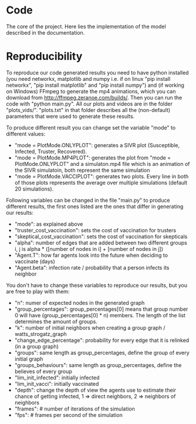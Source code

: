 # Code

The core of the project. Here lies the implementation of the model described in the documentation.

# Reproducibility

To reproduce our code generated results you need to have python installed (you need networkx, matplotlib and numpy i.e. if on linux "pip install networkx", "pip install matplotlib" and "pip install numpy") and (if working on Windows) FFmpeg to generate the mp4 animations, which you can download from http://ffmpeg.zeranoe.com/builds/. Then you can run the code with "python main.py". All our plots and videos are in the folder "plots_vids/". "plots.txt" in that folder describes all the (non-default) parameters that were used to generate these results.

To produce different result you can change set the variable "mode" to different values:
- "mode = PlotMode.ONLYPLOT": generates a SIVR plot (Susceptible, Infected, Truster, Recovered).
- "mode = PlotMode.MP4PLOT": generates the plot from "mode = PlotMode.ONLYPLOT" and a simulaton.mp4 file which is an animation of the SIVR simulatoin, both represent the same simulation
- "mode = PlotMode.VACCIPLOT": generates two plots. Every line in both of those plots represents the average over multiple simulations (default 20 simulations).

Following variables can be changed in the file "main.py" to produce different results, the first ones listed are the ones that differ in generating our results:
- "mode": as explained above
- "truster_cost_vaccination": sets the cost of vaccination for trusters
- "skeptical_cost_vaccination": sets the cost of vaccination for skepticals
- "alpha": number of edges that are added between two different groups i, j is alpha * ([number of nodes in i] + [number of nodes in j])
- "Agent.T": how far agents look into the future when deciding to vaccinate (days)
- "Agent.beta": infection rate / probability that a person infects its neighbor

You don't have to change these variables to reproduce our results, but you are free to play with them:
- "n": numer of expected nodes in the generated graph
- "group_percentages": group_percentages[0] means that group number 0 will have (group_percentages[0] * n) members. The length of the list determines the amount of groups.
- "k": number of initial neighbors when creating a group graph / watts_strogatz_graph
- "change_edge_percentage": probability for every edge that it is relinked (in a group graph)
- "groups": same length as group_percentages, define the group of every initial graph
- "groups_behaviours": same length as group_percentages, define the believes of every group
- "lim_init_infected":  initially infected
- "lim_init_vacci": initially vaccinated
- "depth": change the depth of view the agents use to estimate their chance of getting infected, 1 => direct neighbors, 2 => neighbors of neighbors
- "frames": # number of iterations of the simulation
- "fps": # frames per second of the simulation
